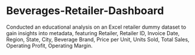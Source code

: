 # Beverages-Retailer-Dashboard
Conducted an educational analysis on an Excel retailer dummy dataset to gain insights into metadata, featuring Retailer, Retailer ID, Invoice Date, Region, State, City, Beverage Brand, Price per Unit, Units Sold, Total Sales, Operating Profit, Operating Margin.
